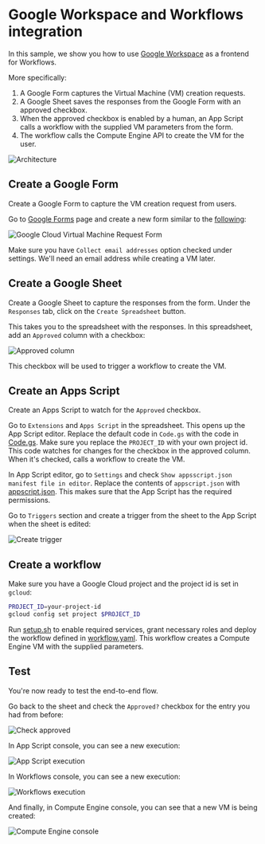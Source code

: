 # Google Workspace and Workflows integration

In this sample, we show you how to use [Google
Workspace](https://workspace.google.com/) as a frontend for Workflows.

More specifically:

1. A Google Form captures the Virtual Machine (VM) creation requests.
1. A Google Sheet saves the responses from the Google Form with an
   approved checkbox.
1. When the approved checkbox is enabled by a human, an App Script calls a
   workflow with the supplied VM parameters from the form.
1. The workflow calls the Compute Engine API to create the VM for the user.

![Architecture](images/image0.png)

## Create a Google Form

Create a Google Form to capture the VM creation request from users.

Go to [Google Forms](https://docs.google.com/forms) page and create a new form
similar to the
[following](https://docs.google.com/forms/d/e/1FAIpQLSercSIn9KxVwCCADAC3vI6zNMBI42Zh7Nzba1_K6m24P_opqA/viewform?usp=sf_link):

![Google Cloud Virtual Machine Request Form](images/image1.png)

Make sure you have `Collect email addresses` option checked under settings.
We'll need an email address while creating a VM later.

## Create a Google Sheet

Create a Google Sheet to capture the responses from the form. Under the
`Responses` tab, click on the `Create Spreadsheet` button.

This takes you to the spreadsheet with the responses. In this spreadsheet, add
an `Approved` column with a checkbox:

![Approved column](images/image2.png)

This checkbox will be used to trigger a workflow to create the VM.

## Create an Apps Script

Create an Apps Script to watch for the `Approved` checkbox.

Go to `Extensions` and `Apps Script` in the spreadsheet. This opens up the App
Script editor. Replace the default code in `Code.gs` with the code in
[Code.gs](Code.gs). Make sure you replace the `PROJECT_ID` with your own project
id. This code watches for changes for the checkbox in the approved column. When
it's checked, calls a workflow to create the VM.

In App Script editor, go to `Settings` and check `Show appsscript.json manifest
file in editor`. Replace the contents of `appscript.json` with
[appscript.json](appscript.json). This makes sure that the App Script has the
required permissions.

Go to `Triggers` section and create a trigger from the sheet to the App
Script when the sheet is edited:

![Create trigger](images/image3.png)

## Create a workflow

Make sure you have a Google Cloud project and the project id is set in `gcloud`:

```sh
PROJECT_ID=your-project-id
gcloud config set project $PROJECT_ID
```

Run [setup.sh](setup.sh) to enable required services, grant necessary roles and
deploy the workflow defined in [workflow.yaml](workflow.yaml). This workflow
creates a Compute Engine VM with the supplied parameters.

## Test

You're now ready to test the end-to-end flow.

Go back to the sheet and check the `Approved?` checkbox for the entry you had
from before:

![Check approved](images/image4.png)

In App Script console, you can see a new execution:

![App Script execution](images/image5.png)

In Workflows console, you can see a new execution:

![Workflows execution](images/image6.png)

And finally, in Compute Engine console, you can see that a new VM is being
created:

![Compute Engine console](images/image7.png)
